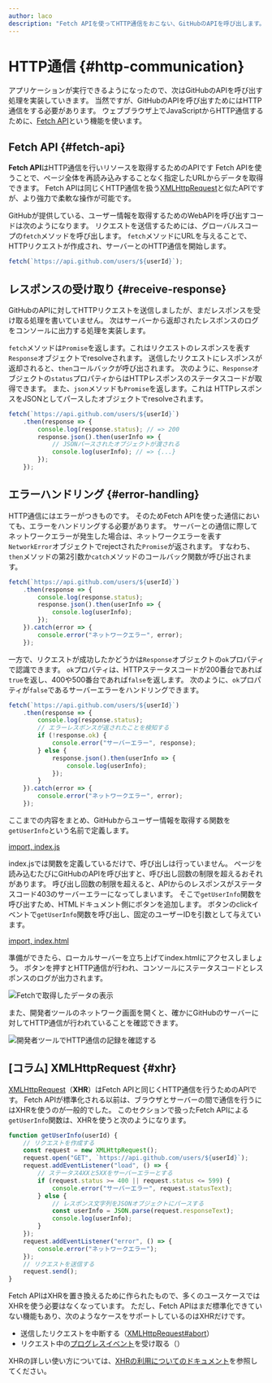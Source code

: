 ```yaml
---
author: laco
description: "Fetch APIを使ってHTTP通信をおこない、GitHubのAPIを呼び出します。"
---
```


# HTTP通信 {#http-communication}

アプリケーションが実行できるようになったので、次はGitHubのAPIを呼び出す処理を実装していきます。
当然ですが、GitHubのAPIを呼び出すためにはHTTP通信をする必要があります。
ウェブブラウザ上でJavaScriptからHTTP通信するために、[Fetch API][]という機能を使います。

## Fetch API {#fetch-api}

**Fetch API**はHTTP通信を行いリソースを取得するためのAPIです
Fetch APIを使うことで、ページ全体を再読み込みすることなく指定したURLからデータを取得できます。
Fetch APIは同じくHTTP通信を扱う[XMLHttpRequest][]と似たAPIですが、より強力で柔軟な操作が可能です。

GitHubが提供している、ユーザー情報を取得するためのWebAPIを呼び出すコードは次のようになります。
リクエストを送信するためには、グローバルスコープの`fetch`メソッドを呼び出します。
`fetch`メソッドにURLを与えることで、HTTPリクエストが作成され、サーバーとのHTTP通信を開始します。


<!-- fetchがないため -->
<!-- doctest:disable -->
```js
fetch(`https://api.github.com/users/${userId}`);
```

## レスポンスの受け取り {#receive-response}

GitHubのAPIに対してHTTPリクエストを送信しましたが、まだレスポンスを受け取る処理を書いていません。
次はサーバーから返却されたレスポンスのログをコンソールに出力する処理を実装します。

`fetch`メソッドは`Promise`を返します。これはリクエストのレスポンスを表す`Response`オブジェクトでresolveされます。
送信したリクエストにレスポンスが返却されると、`then`コールバックが呼び出されます。
次のように、`Response`オブジェクトの`status`プロパティからはHTTPレスポンスのステータスコードが取得できます。
また、`json`メソッドも`Promise`を返します。これは HTTPレスポンスをJSONとしてパースしたオブジェクトでresolveされます。

<!-- fetchがないため -->
<!-- doctest:disable -->
```js
fetch(`https://api.github.com/users/${userId}`)
    .then(response => {
        console.log(response.status); // => 200
        response.json().then(userInfo => {
            // JSONパースされたオブジェクトが渡される
            console.log(userInfo); // => {...}
        });
    });
```

## エラーハンドリング {#error-handling}

HTTP通信にはエラーがつきものです。
そのためFetch APIを使った通信においても、エラーをハンドリングする必要があります。
サーバーとの通信に際してネットワークエラーが発生した場合は、ネットワークエラーを表す`NetworkError`オブジェクトでrejectされた`Promise`が返されます。
すなわち、`then`メソッドの第2引数か`catch`メソッドのコールバック関数が呼び出されます。

<!-- fetchがないため -->
<!-- doctest:disable -->
```js
fetch(`https://api.github.com/users/${userId}`)
    .then(response => {
        console.log(response.status);
        response.json().then(userInfo => {
            console.log(userInfo);
        });
    }).catch(error => {
        console.error("ネットワークエラー", error);
    });
```

一方で、リクエストが成功したかどうかは`Response`オブジェクトの`ok`プロパティで認識できます。
`ok`プロパティは、HTTPステータスコードが200番台であれば`true`を返し、400や500番台であれば`false`を返します。
次のように、`ok`プロパティが`false`であるサーバーエラーをハンドリングできます。

<!-- fetchがないため -->
<!-- doctest:disable -->
```js
fetch(`https://api.github.com/users/${userId}`)
    .then(response => {
        console.log(response.status); 
        // エラーレスポンスが返されたことを検知する
        if (!response.ok) {
            console.error("サーバーエラー", response);
        } else {
            response.json().then(userInfo => {
                console.log(userInfo);
            });
        }
    }).catch(error => {
        console.error("ネットワークエラー", error);
    });
```

ここまでの内容をまとめ、GitHubからユーザー情報を取得する関数を`getUserInfo`という名前で定義します。

[import, index.js](src/index.js)

index.jsでは関数を定義しているだけで、呼び出しは行っていません。
ページを読み込むたびにGitHubのAPIを呼び出すと、呼び出し回数の制限を超えるおそれがあります。
呼び出し回数の制限を超えると、APIからのレスポンスがステータスコード403のサーバーエラーになってしまいます。
そこで`getUserInfo`関数を呼び出すため、HTMLドキュメント側にボタンを追加します。
ボタンのclickイベントで`getUserInfo`関数を呼び出し、固定のユーザーIDを引数として与えています。

[import, index.html](src/index.html)

準備ができたら、ローカルサーバーを立ち上げてindex.htmlにアクセスしましょう。
ボタンを押すとHTTP通信が行われ、コンソールにステータスコードとレスポンスのログが出力されます。

![Fetchで取得したデータの表示](img/fig-1.png)

また、開発者ツールのネットワーク画面を開くと、確かにGitHubのサーバーに対してHTTP通信が行われていることを確認できます。

![開発者ツールでHTTP通信の記録を確認する](img/fig-2.png)

## [コラム] XMLHttpRequest {#xhr}

[XMLHttpRequest][]（**XHR**）はFetch APIと同じくHTTP通信を行うためのAPIです。
Fetch APIが標準化される以前は、ブラウザとサーバーの間で通信を行うにはXHRを使うのが一般的でした。
このセクションで扱ったFetch APIによる`getUserInfo`関数は、XHRを使うと次のようになります。

<!-- doctest:async:16 -->
```js
function getUserInfo(userId) {
    // リクエストを作成する
    const request = new XMLHttpRequest();
    request.open("GET", `https://api.github.com/users/${userId}`);
    request.addEventListener("load", () => {
        // ステータス4XXと5XXをサーバーエラーとする
        if (request.status >= 400 || request.status <= 599) {
            console.error("サーバーエラー", request.statusText);
        } else {
            // レスポンス文字列をJSONオブジェクトにパースする
            const userInfo = JSON.parse(request.responseText);
            console.log(userInfo);
        }
    });
    request.addEventListener("error", () => {
        console.error("ネットワークエラー");
    });
    // リクエストを送信する
    request.send();
}
```

Fetch APIはXHRを置き換えるために作られたもので、多くのユースケースではXHRを使う必要はなくなっています。
ただし、Fetch APIはまだ標準化できていない機能もあり、次のようなケースをサポートしているのはXHRだけです。

* 送信したリクエストを中断する（[XMLHttpRequest#abort][]）
* リクエスト中の[プログレスイベント][]を受け取る（）

XHRの詳しい使い方については、[XHRの利用についてのドキュメント][]を参照してください。


[Fetch API]: https://developer.mozilla.org/ja/docs/Web/API/Fetch_API
[XMLHttpRequest]: https://developer.mozilla.org/ja/docs/Web/API/XMLHttpRequest
[XMLHttpRequest#abort]: https://developer.mozilla.org/ja/docs/Web/API/XMLHttpRequest/abort
[プログレスイベント]: https://developer.mozilla.org/ja/docs/Web/API/ProgressEvent
[XHRの利用についてのドキュメント]: https://developer.mozilla.org/ja/docs/Web/API/XMLHttpRequest/Using_XMLHttpRequest
